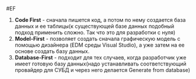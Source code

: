 #EF 

1. **Code First** - сначала пишется код, а потом по нему создается база данных и ее таблицы(к существующей базе данных подобный подход применить сложно. Так что это для разработки с нуля)
2. **Model-First** - позволяет создать сначала графическую модель с помощью дизайнера (EDM среды Visual Studio), а уже затем на ее основе создать базу данных.
3. **Database-First** - подходит для тех случаев, когда разработчик уже имеет готовую базу данных(надо устанавливать соответствующий провайдер для СУБД и через него делается Generate from database)

